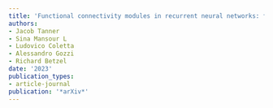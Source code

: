 ```yaml
---
title: 'Functional connectivity modules in recurrent neural networks: function, origin and dynamics'
authors:
- Jacob Tanner
- Sina Mansour L
- Ludovico Coletta
- Alessandro Gozzi
- Richard Betzel
date: '2023'
publication_types:
- article-journal
publication: '*arXiv*'
---
```


